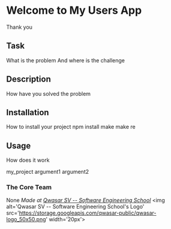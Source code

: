 # Welcome to My Users App
Thank you

## Task
 What is the problem 
 And where is the challenge

## Description
 How have you 
 solved the problem

## Installation
 How to install 
 your project npm 
 install make make re

## Usage
 How does it work

my_project 
argument1 
argument2


### The Core Team

None
<span><i>Made at <a href='https://qwasar.io'>Qwasar SV -- Software Engineering School</a></i></span>
<span><img alt='Qwasar SV -- Software Engineering School's Logo' src='https://storage.googleapis.com/qwasar-public/qwasar-logo_50x50.png' width='20px'></span>
